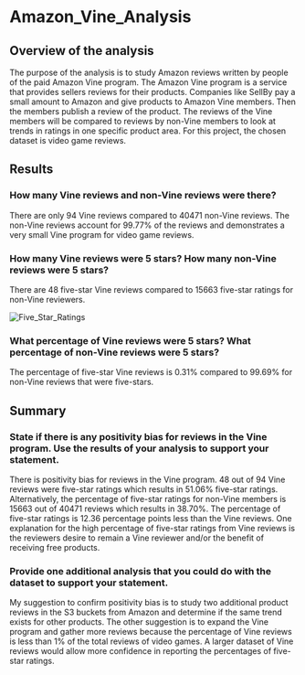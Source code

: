 # Amazon_Vine_Analysis

## Overview of the analysis 
The purpose of the analysis is to study Amazon reviews written by people of the paid Amazon Vine program. The Amazon Vine program is a service that provides sellers reviews for their products. Companies like SellBy pay a small amount to Amazon and give products to Amazon Vine members. Then the members publish a review of the product. The reviews of the Vine members will be compared to reviews by non-Vine members to look at trends in ratings in one specific product area. For this project, the chosen dataset is video game reviews.

## Results 

### How many Vine reviews and non-Vine reviews were there?
There are only 94 Vine reviews compared to 40471 non-Vine reviews. The non-Vine reviews account for 99.77% of the reviews and demonstrates a very small Vine program for video game reviews.

### How many Vine reviews were 5 stars? How many non-Vine reviews were 5 stars?
There are 48 five-star Vine reviews compared to 15663 five-star ratings for non-Vine reviewers.

![Five_Star_Ratings](https://user-images.githubusercontent.com/69759624/103499516-fcef1380-4e0d-11eb-83df-c7042aef2150.PNG)

### What percentage of Vine reviews were 5 stars? What percentage of non-Vine reviews were 5 stars?
The percentage of five-star Vine reviews is 0.31% compared to 99.69% for non-Vine reviews that were five-stars.

## Summary

### State if there is any positivity bias for reviews in the Vine program. Use the results of your analysis to support your statement.
There is positivity bias for reviews in the Vine program. 48 out of 94 Vine reviews were five-star ratings which results in 51.06% five-star ratings. Alternatively, the percentage of five-star ratings for non-Vine members is 15663 out of 40471 reviews which results in 38.70%. The percentage of five-star ratings is 12.36 percentage points less than the Vine reviews. One explanation for the high percentage of five-star ratings from Vine reviews is the reviewers desire to remain a Vine reviewer and/or the benefit of receiving free products.

### Provide one additional analysis that you could do with the dataset to support your statement.
My suggestion to confirm positivity bias is to study two additional product reviews in the S3 buckets from Amazon and determine if the same trend exists for other products. The other suggestion is to expand the Vine program and gather more reviews because the percentage of Vine reviews is less than 1% of the total reviews of video games. A larger dataset of Vine reviews would allow more confidence in reporting the percentages of five-star ratings. 
